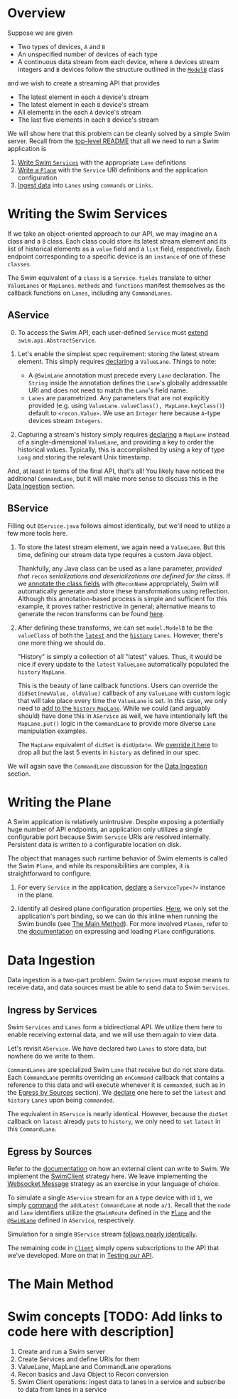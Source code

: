 # Overview

Suppose we are given
* Two types of devices, `A` and `B`
* An unspecified number of devices of each type
* A continuous data stream from each device, where `A` devices stream integers and `B` devices follow the structure outlined in the [`ModelB`](https://github.com/swimit/swim-academy/blob/master/basics/services/src/main/java/ai/swim/model/ModelB.java) class

and we wish to create a streaming API that provides
* The latest element in each `A` device's stream
* The latest element in each `B` device's stream
* All elements in the each `A` device's stream
* The last five elements in each `B` device's stream

We will show here that this problem can be cleanly solved by a simple Swim server. Recall from the [top-level README](https://github.com/swimit/swim-academy/) that all we need to run a Swim application is

1. [Write Swim `Services`](#writing-the-swim-services) with the appropriate `Lane` definitions
2. [Write a `Plane`](#writing-the-plane) with the `Service` URI definitions and the application configuration
3. [Ingest data](#data-ingestion) into `Lanes` using `commands` or `Links`.

# Writing the Swim Services

If we take an object-oriented approach to our API, we may imagine an `A` class and a `B` class. Each class could store its latest stream element and its list of historical elements as a `value` field and a `list` field, respectively. Each endpoint corresponding to a specific device is an `instance` of one of these `classes`.

The Swim equivalent of a `class` is a `Service`. `fields` translate to either `ValueLanes` or `MapLanes`. `methods` and `functions` manifest themselves as the callback functions on `Lanes`, including any `CommandLanes`.

## AService

0. To access the Swim API, each user-defined `Service` must [extend](https://github.com/swimit/swim-academy/blob/master/basics/services/src/main/java/ai/swim/service/AService.java#L3-L5) `swim.api.AbstractService`.

1. Let's enable the simplest spec requirement: storing the latest stream element. This simply requires [declaring](https://github.com/swimit/swim-academy/blob/master/basics/services/src/main/java/ai/swim/service/AService.java#L7-L17) a `ValueLane`. Things to note:
    * A `@SwimLane` annotation must precede every `Lane` declaration. The `String` inside the annotation defines the `Lane`'s globally addressable URI and does not need to match the `Lane`'s field name.
    * `Lanes` are parametrized. Any parameters that are not explicitly provided (e.g. using `ValueLane.valueClass(), MapLane.keyClass()`) default to `<recon.Value>`. We use an `Integer` here because `A`-type devices stream `Integers`.
    
2. Capturing a stream's history simply requires [declaring](https://github.com/swimit/swim-academy/blob/master/basics/services/src/main/java/ai/swim/service/AService.java#L19-L31) a `MapLane` instead of a single-dimensional `ValueLane`, and providing a key to order the historical values. Typically, this is accomplished by using a key of type `Long` and storing the relevant Unix timestamp.

And, at least in terms of the final API, that's all! You likely have noticed the additional `CommandLane`, but it will make more sense to discuss this in the [Data Ingestion](#data-ingestion) section.

## BService

Filling out `BService.java` follows almost identically, but we'll need to utilize a few more tools here.

1. To store the latest stream element, we again need a `ValueLane`. But this time, defining our stream data type requires a custom Java object.

    Thankfully, any Java class can be used as a lane parameter, _provided that_ `recon` _serializations and deserializations are defined for the class_. If we [annotate the class fields](https://github.com/swimit/swim-academy/blob/master/basics/services/src/main/java/ai/swim/model/ModelB.java#L9-L20) with `@ReconName` appropriately, Swim will automatically generate and store these transformations using reflection. Although this annotation-based process is simple and sufficient for this example, it proves rather restrictive in general; alternative means to generate the recon transforms can be found [here](TODO).
    
2. After defining these transforms, we can set `model.ModelB` to be the `valueClass` of both the [`latest`](https://github.com/swimit/swim-academy/blob/master/basics/services/src/main/java/ai/swim/service/BService.java#L15) and the [`history`](https://github.com/swimit/swim-academy/blob/master/basics/services/src/main/java/ai/swim/service/BService.java#L30) `Lanes`. However, there's one more thing we should do.

    "History" is simply a collection of all "latest" values. Thus, it would be nice if every update to the `latest` `ValueLane` automatically populated the `history` `MapLane`.
    
    This is the beauty of lane callback functions. Users can override the `didSet(newValue, oldValue)` callback of any `ValueLane` with custom logic that will take place every time the `ValueLane` is set. In this case, we only need to [add to the `history` `MapLane`](https://github.com/swimit/swim-academy/blob/master/basics/services/src/main/java/ai/swim/service/BService.java#L20). While we could (and arguably should) have done this in `AService` as well, we have intentionally left the `MapLane.put()` logic in the `CommandLane` to provide more diverse `Lane` manipulation examples.
    
    The `MapLane` equivalent of `didSet` is `didUpdate`. We [override it here](https://github.com/swimit/swim-academy/blob/master/basics/services/src/main/java/ai/swim/service/BService.java#L33-L35) to drop all but the last 5 events in `history` as defined in our spec.
    
We will again save the `CommandLane` discussion for the [Data Ingestion](#data-ingestion) section.

# Writing the Plane

A Swim application is relatively unintrusive. Despite exposing a potentially huge number of API endpoints, an application only utilizes a single configurable port because Swim `Service` URIs are resolved internally. Persistent data is written to a configurable location on disk.

The object that manages such runtime behavior of Swim elements is called the Swim `Plane`, and while its responsibilities are complex, it is straightforward to configure.

1. For every `Service` in the application, [declare](https://github.com/swimit/swim-academy/blob/master/basics/services/src/main/java/ai/swim/App.java#L11-L18) a `ServiceType<?>` instance in the plane.

2. Identify all desired plane configuration properties. [Here](https://github.com/swimit/swim-academy/blob/master/basics/services/src/main/java/ai/swim/App.java#L26), we only set the application's port binding, so we can do this inline when running the Swim bundle (see [The Main Method](#the-main-method)). For more involved `Planes`, refer to the [documentation](TODO) on expressing and loading `Plane` configurations.

# Data Ingestion

Data ingestion is a two-part problem. Swim `Services` must expose means to receive data, and data sources must be able to send data to Swim `Services`.

## Ingress by Services

Swim `Services` and `Lanes` form a bidirectional API. We utilize them here to enable receiving external data, and we will use them again to view data.

Let's revisit `AService`. We have declared two `Lanes` to store data, but nowhere do we write to them.

`CommandLanes` are specialized Swim `Lane` that receive but do not store data. Each `CommandLane` permits overriding an `onCommand` callback that contains a reference to this data and will execute whenever it is `commanded`, such as in the [Egress by Sources](#egress-by-sources) section). We [declare](https://github.com/swimit/swim-academy/blob/master/basics/services/src/main/java/ai/swim/service/AService.java#L33-L45) one here to set the `latest` and `history` `Lanes` upon being `commanded`.

The equivalent in `BService` is nearly identical. However, because the `didSet` callback on `latest` already `puts` to `history`, we only need to `set` `latest` in this `CommandLane`.

## Egress by Sources

Refer to the [documentation](TODO) on how an external client can write to Swim. We implement the [SwimClient](TODO) strategy here. We leave implementing the [Websocket Message](TODO) strategy as an exercise in your language of choice.

To simulate a single `AService` stream for an `A` type device with id `1`, we simply [command](https://github.com/swimit/swim-academy/blob/master/basics/services/src/main/java/ai/swim/client/Client.java#L52-L55) the `addLatest` `CommandLane` at node `a/1`. Recall that the `node` and `lane` identifiers utilize the `@SwimRoute` defined in the [`Plane`](https://github.com/swimit/swim-academy/blob/master/basics/services/src/main/java/ai/swim/App.java#L13) and the [`@SwimLane`](https://github.com/swimit/swim-academy/blob/master/basics/services/src/main/java/ai/swim/service/AService.java#L37) defined in `AService`, respectively.

Simulation for a single `BService` stream [follows nearly identically](https://github.com/swimit/swim-academy/blob/master/basics/services/src/main/java/ai/swim/client/Client.java#L88-L92).

The remaining code in [`Client`](https://github.com/swimit/swim-academy/blob/master/basics/services/src/main/java/ai/swim/client/Client.java) simply opens subscriptions to the API that we've developed. More on that in [Testing our API](TODO).

# The Main Method

# Swim concepts [TODO: Add links to code here with description]
1. Create and run a Swim server
2. Create Services and define URIs for them
3. ValueLane, MapLane and CommandLane operations
4. Recon basics and Java Object to Recon conversion
5. Swim Client operations: ingest data to lanes in a service and subscribe to data from lanes in a service

